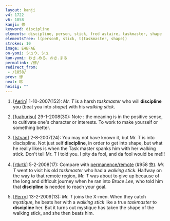 ```yaml
---
layout: kanji
v4: 1722
v6: 1858
kanji: 修
keyword: discipline
elements: discipline, person, stick, fred astaire, taskmaster, shape
elementsTree: l(personB, stick, t(taskmaster, shape))
strokes: 10
image: E4BFAE
on-yomi: シュウ、シュ
kun-yomi: おさ.める、おさ.まる
permalink: /修/
redirect_from:
 - /1858/
prev: 惨
next: 珍
heisig: ""
---
```


1) [<a href="http://kanji.koohii.com/profile/Aerin">Aerin</a>] 1-10-2007(152): <em>Mr. T</em> is a harsh <em>taskmaster</em> who will<strong> discipline</strong> you (beat you into <em>shape</em>) with his <em>walking stick</em>.

2) [<a href="http://kanji.koohii.com/profile/fuaburisu">fuaburisu</a>] 29-1-2008(30): Note : the meaning is in the positive sense, to cultivate one&#039;s character or interests. To work to make yourself or something better.

3) [<a href="http://kanji.koohii.com/profile/Istvan">Istvan</a>] 2-8-2007(24): You may not have known it, but Mr. T is into discispline. Not just self<strong> discipline</strong>, in order to get into shape, but what he really likes is when the Task master spanks him with her walking stick. Don&#039;t tell Mr. T I told you. I pity da fool, and da fool would be me!!!

4) [<a href="http://kanji.koohii.com/profile/rtkrtk">rtkrtk</a>] 5-2-2008(17): Compare with <a href="http://kanji.koohii.com/study/kanji/958">permanence/remote</a> (#958 悠). <em>Mr. T</em> went to visit his old <em>taskmaster</em> who had a <em>walking stick</em>. Halfway on the way to that remote region, <em>Mr. T</em> was about to give up because of the long and difficult journey when he ran into <em>Bruce Lee</em>, who told him that<strong> discipline</strong> is needed to reach your goal.

5) [<a href="http://kanji.koohii.com/profile/Perry">Perry</a>] 13-2-2009(13): <em>Mr. T</em> joins the X-men. When they catch <em>mystique</em>, he beats her with a <em>walking stick</em> like a true <em>taskmaster</em> to<strong> discipline</strong> her. But it turns out mystique has taken the shape of the walking stick, and she then beats him.

